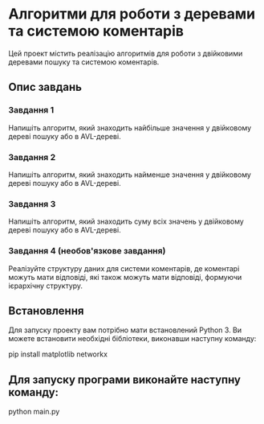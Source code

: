 # Алгоритми для роботи з деревами та системою коментарів

Цей проект містить реалізацію алгоритмів для роботи з двійковими деревами пошуку та системою коментарів.

## Опис завдань

### Завдання 1
Напишіть алгоритм, який знаходить найбільше значення у двійковому дереві пошуку або в AVL-дереві.

### Завдання 2
Напишіть алгоритм, який знаходить найменше значення у двійковому дереві пошуку або в AVL-дереві.

### Завдання 3
Напишіть алгоритм, який знаходить суму всіх значень у двійковому дереві пошуку або в AVL-дереві.

### Завдання 4 (необов'язкове завдання)
Реалізуйте структуру даних для системи коментарів, де коментарі можуть мати відповіді, які також можуть мати відповіді, формуючи ієрархічну структуру.

## Встановлення

Для запуску проекту вам потрібно мати встановлений Python 3. Ви можете встановити необхідні бібліотеки, виконавши наступну команду:

pip install matplotlib networkx

## Для запуску програми виконайте наступну команду:

python main.py